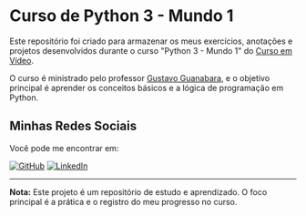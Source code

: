 # Curso de Python 3 - Mundo 1

Este repositório foi criado para armazenar os meus exercícios, anotações e projetos desenvolvidos durante o curso "Python 3 - Mundo 1" do [Curso em Vídeo](https://www.youtube.com/c/CursoemVideo).

O curso é ministrado pelo professor [Gustavo Guanabara](https://www.youtube.com/user/cursoemvideo), e o objetivo principal é aprender os conceitos básicos e a lógica de programação em Python.



## Minhas Redes Sociais

Você pode me encontrar em:

[![GitHub](https://img.shields.io/badge/GitHub-100000?style=for-the-badge&logo=github&logoColor=white)](https://github.com/rafaelronaldo)
[![LinkedIn](https://img.shields.io/badge/LinkedIn-0A66C2?style=for-the-badge&logo=linkedin&logoColor=white)](https://www.linkedin.com/in/rafael-ronaldo/)

---

**Nota:** Este projeto é um repositório de estudo e aprendizado. O foco principal é a prática e o registro do meu progresso no curso.
